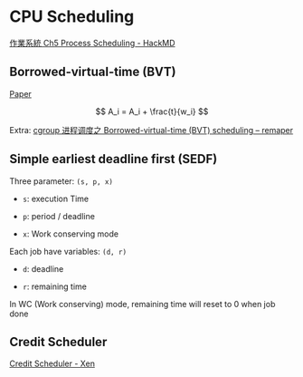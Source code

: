 # CPU Scheduling

[作業系統 Ch5 Process Scheduling - HackMD](https://hackmd.io/@Chang-Chia-Chi/OS-CH5)



## Borrowed-virtual-time (BVT)

[Paper](https://rcs.uwaterloo.ca/papers/bvt.pdf)

$$
A_i = A_i + \frac{t}{w_i}
$$

Extra: [cgroup 进程调度之 Borrowed-virtual-time (BVT) scheduling – remaper](http://0fd.org/2018/04/14/borrowed-virtual-time-bvt-scheduling/)



## Simple earliest deadline first (SEDF)

Three parameter: `(s, p, x)`

- `s`: execution Time

- `p`: period / deadline 

- `x`: Work conserving mode

Each job have variables: `(d, r)`

- `d`: deadline

- `r`: remaining time

In WC (Work conserving) mode, remaining time will reset to 0 when job done



## Credit Scheduler

[Credit Scheduler - Xen](https://wiki.xenproject.org/wiki/Credit_Scheduler)



